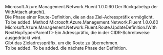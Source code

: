<Type Name="IWithDestinationAddressPrefix&lt;ParentT&gt;" FullName="Microsoft.Azure.Management.Network.Fluent.Route.UpdateDefinition.IWithDestinationAddressPrefix&lt;ParentT&gt;">
  <TypeSignature Language="C#" Value="public interface IWithDestinationAddressPrefix&lt;ParentT&gt;" />
  <TypeSignature Language="ILAsm" Value=".class public interface auto ansi abstract IWithDestinationAddressPrefix`1&lt;ParentT&gt;" />
  <TypeSignature Language="DocId" Value="T:Microsoft.Azure.Management.Network.Fluent.Route.UpdateDefinition.IWithDestinationAddressPrefix`1" />
  <TypeSignature Language="VB.NET" Value="Public Interface IWithDestinationAddressPrefix(Of ParentT)" />
  <TypeSignature Language="F#" Value="type IWithDestinationAddressPrefix&lt;'ParentT&gt; = interface" />
  <AssemblyInfo>
    <AssemblyName>Microsoft.Azure.Management.Network.Fluent</AssemblyName>
    <AssemblyVersion>1.0.0.60</AssemblyVersion>
  </AssemblyInfo>
  <TypeParameters>
    <TypeParameter Name="ParentT" />
  </TypeParameters>
  <Interfaces />
  <Docs>
    <typeparam name="ParentT">Der Rückgabetyp der WithAttach.attach().</typeparam>
    <summary>
            Die Phase einer Route-Definition, die an das Ziel-Adresspräfix ermöglicht.
            </summary>
    <remarks>To be added.</remarks>
  </Docs>
  <Members>
    <Member MemberName="WithDestinationAddressPrefix">
      <MemberSignature Language="C#" Value="public Microsoft.Azure.Management.Network.Fluent.Route.UpdateDefinition.IWithNextHopType&lt;ParentT&gt; WithDestinationAddressPrefix (string cidr);" />
      <MemberSignature Language="ILAsm" Value=".method public hidebysig newslot virtual instance class Microsoft.Azure.Management.Network.Fluent.Route.UpdateDefinition.IWithNextHopType`1&lt;!ParentT&gt; WithDestinationAddressPrefix(string cidr) cil managed" />
      <MemberSignature Language="DocId" Value="M:Microsoft.Azure.Management.Network.Fluent.Route.UpdateDefinition.IWithDestinationAddressPrefix`1.WithDestinationAddressPrefix(System.String)" />
      <MemberSignature Language="VB.NET" Value="Public Function WithDestinationAddressPrefix (cidr As String) As IWithNextHopType(Of ParentT)" />
      <MemberSignature Language="F#" Value="abstract member WithDestinationAddressPrefix : string -&gt; Microsoft.Azure.Management.Network.Fluent.Route.UpdateDefinition.IWithNextHopType&lt;'ParentT&gt;" Usage="iWithDestinationAddressPrefix.WithDestinationAddressPrefix cidr" />
      <MemberType>Method</MemberType>
      <AssemblyInfo>
        <AssemblyName>Microsoft.Azure.Management.Network.Fluent</AssemblyName>
        <AssemblyVersion>1.0.0.60</AssemblyVersion>
      </AssemblyInfo>
      <ReturnValue>
        <ReturnType>Microsoft.Azure.Management.Network.Fluent.Route.UpdateDefinition.IWithNextHopType&lt;ParentT&gt;</ReturnType>
      </ReturnValue>
      <Parameters>
        <Parameter Name="cidr" Type="System.String" />
      </Parameters>
      <Docs>
        <param name="cidr">Ein Adresspräfix, die in der CIDR-Schreibweise ausgedrückt wird.</param>
        <summary>
            Gibt das Zieladresspräfix, um die Route zu übernehmen.
            </summary>
        <returns>To be added.</returns>
        <remarks>To be added.</remarks>
        <return>die nächste Phase der Definition.</return>
      </Docs>
    </Member>
  </Members>
</Type>
